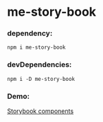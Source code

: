 # me-story-book

### dependency:
```
npm i me-story-book
```

### devDependencies:
```
npm i -D me-story-book
```

### Demo:
[Storybook components](https://mike-code1805.github.io/story-book-components/)